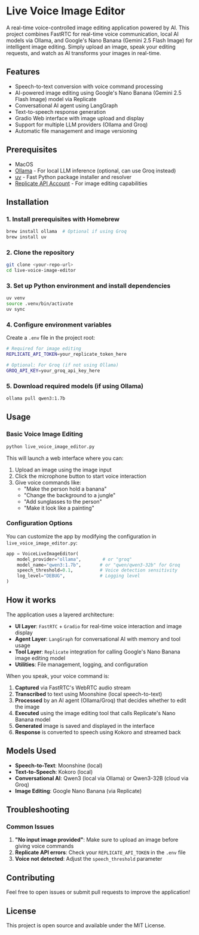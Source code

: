 # Live Voice Image Editor

A real-time voice-controlled image editing application powered by AI. This project combines FastRTC for real-time voice communication, local AI models via Ollama, and Google's Nano Banana (Gemini 2.5 Flash Image) for intelligent image editing. Simply upload an image, speak your editing requests, and watch as AI transforms your images in real-time. 

## Features

- Speech-to-text conversion with voice command processing
- AI-powered image editing using Google's Nano Banana (Gemini 2.5 Flash Image) model via Replicate
- Conversational AI agent using LangGraph
- Text-to-speech response generation
- Gradio Web interface with image upload and display
- Support for multiple LLM providers (Ollama and Groq)
- Automatic file management and image versioning

## Prerequisites

- MacOS
- [Ollama](https://ollama.ai/) - For local LLM inference (optional, can use Groq instead)
- [uv](https://github.com/astral-sh/uv) - Fast Python package installer and resolver
- [Replicate API Account](https://replicate.com/) - For image editing capabilities

## Installation

### 1. Install prerequisites with Homebrew

```bash
brew install ollama  # Optional if using Groq
brew install uv
```

### 2. Clone the repository

```bash
git clone <your-repo-url>
cd live-voice-image-editor
```

### 3. Set up Python environment and install dependencies

```bash
uv venv
source .venv/bin/activate
uv sync
```

### 4. Configure environment variables

Create a `.env` file in the project root:

```bash
# Required for image editing
REPLICATE_API_TOKEN=your_replicate_token_here

# Optional: For Groq (if not using Ollama)
GROQ_API_KEY=your_groq_api_key_here
```

### 5. Download required models (if using Ollama)

```bash
ollama pull qwen3:1.7b
```

## Usage

### Basic Voice Image Editing

```bash
python live_voice_image_editor.py
```

This will launch a web interface where you can:
1. Upload an image using the image input
2. Click the microphone button to start voice interaction
3. Give voice commands like:
   - "Make the person hold a banana"
   - "Change the background to a jungle"
   - "Add sunglasses to the person"
   - "Make it look like a painting"

### Configuration Options

You can customize the app by modifying the configuration in `live_voice_image_editor.py`:

```python
app = VoiceLiveImageEditor(
    model_provider="ollama",        # or "groq"
    model_name="qwen3:1.7b",       # or "qwen/qwen3-32b" for Groq
    speech_threshold=0.1,          # Voice detection sensitivity
    log_level="DEBUG",             # Logging level
)
```

## How it works

The application uses a layered architecture:

- **UI Layer**: `FastRTC` + `Gradio` for real-time voice interaction and image display
- **Agent Layer**: `LangGraph` for conversational AI with memory and tool usage
- **Tool Layer**: `Replicate` integration for calling Google's Nano Banana image editing model
- **Utilities**: File management, logging, and configuration

When you speak, your voice command is:
1. **Captured** via FastRTC's WebRTC audio stream
2. **Transcribed** to text using Moonshine (local speech-to-text)
3. **Processed** by an AI agent (Ollama/Groq) that decides whether to edit the image
4. **Executed** using the image editing tool that calls Replicate's Nano Banana model
5. **Generated** image is saved and displayed in the interface
6. **Response** is converted to speech using Kokoro and streamed back

## Models Used

- **Speech-to-Text**: Moonshine (local)
- **Text-to-Speech**: Kokoro (local) 
- **Conversational AI**: Qwen3 (local via Ollama) or Qwen3-32B (cloud via Groq)
- **Image Editing**: Google Nano Banana (via Replicate)

## Troubleshooting

### Common Issues

1. **"No input image provided"**: Make sure to upload an image before giving voice commands
2. **Replicate API errors**: Check your `REPLICATE_API_TOKEN` in the `.env` file
3. **Voice not detected**: Adjust the `speech_threshold` parameter

## Contributing

Feel free to open issues or submit pull requests to improve the application!

## License

This project is open source and available under the MIT License.
